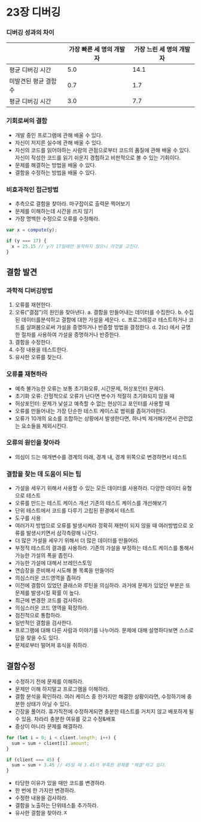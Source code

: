 # 23장 디버깅


### 디버깅 성과의 차이
| | 가장 빠른 세 명의 개발자 | 가장 느린 세 명의 개발자
|----|----|----|
|평균 디버깅 시간| 5.0 | 14.1 |
|미발견된 평균 결함 수| 0.7 | 1.7 |
|평균 디버깅 시간| 3.0 | 7.7 |

### 기회로써의 결함
- 개발 중인 프로그램에 관해 배울 수 있다.
- 자신이 저지른 실수에 관해 배울 수 있다.
- 자신의 코드를 읽어야하는 사람의 관점으로부터 코드의 품질에 관해 배울 수 있다. 자신이 작성한 코드를 읽기 쉬운지 경험하고 비판적으로 볼 수 있는 기회이다.
- 문제를 해결하는 방법을 배울 수 있다.
- 결함을 수정하는 방법을 배울 수 있다.

### 비효과적인 접근방법
- 추측으로 결함을 찾아라. 마구잡이로 출력문 찍어보기
- 문제를 이해하는데 시간을 쓰지 않기
- 가장 명백한 수정으로 오류를 수정해라.
```typescript
var x = compute(y);

if (y === 17) {
  x = 25.15 // y가 17일때만 동작하지 않으니 이것을 고친다.
}
```

## 결함 발견
### 과학적 디버깅방법
1. 오류를 재현한다.
2. 오류("결점")의 원인을 찾아낸다.
  a. 결함을 만들어내는 데이터를 수집한다.
  b. 수집된 데이터를분석하고 결함에 대한 가설을 세운다.
  c. 프로그래믕ㄹ 테스트하거나 코드를 살펴봄으로써 가설을 증명하거나 반증할 방법을 결정한다.
  d. 2(c) 에서 규명한 절차를 사용하여 가설을 증명하거나 반증한다.
3. 결함을 수정한다.
4. 수정 내용을 테스트한다.
5. 유사한 오류를 찾는다.

### 오류를 재현하라
- 예측 불가능한 오류는 보통 초기화오류, 시간문제, 허상포인터 문제다.
- 초기화 오류: 간헐적으로 오류가 난다면 변수가 적절히 초기화되지 않을 때
- 허상포인터: 문제가 낯설고 예측할 수 없는 현상이고 포인터를 사용할 때
- 오류를 만들어내는 가장 단순한 테스트 케이스로 범위를 좁혀가야한다.
- 오류가 10개의 요소를 조합하는 상황에서 발생한다면, 하나씩 제거해가면서 관련없는 요소들을 제외시킨다.

### 오류의 원인을 찾아라
- 의심이 드는 매개변수를 경계의 아래, 경계 내, 경계 위쪽으로 변경하면서 테스트

### 결함을 찾는 데 도움이 되는 팁
- 가설을 세우기 위해서 사용할 수 있는 모든 데이터를 사용하라.
다양한 데이터 유형으로 테스트
- 오류를 만드는 테스트 케이스 개선
기존의 테스트 케이스를 개선해보기
- 단위 테스트에서 코드를 다루기
고립된 환경에서 테스트
- 도구를 사용
- 여러가지 방법으로 오류를 발생시켜라
정확히 재현이 되지 않을 때 여러방법으로 오류를 발생시키면서 삼각측량해 나간다.
- 더 많은 가설을 세우기 위해서 더 많은 데이터를 만들어라.
- 부정적 테스트의 결과를 사용하라.
기존의 가설을 부정하는 테스트 케이스를 통해서 가능한 가설의 폭을 좁힌다.
- 가능한 가설에 대해서 브레인스토밍
- 연습장을 준비해서 시도해 볼 목록을 만들어라
- 의심스러운 코드영역을 좁혀라
- 이전에 결함이 있었던 클래스와 루틴을 의심하라.
과거에 문제가 있었던 부분은 또 문제를 발생시킬 확률 이 높다.
- 최근에 변경한 코드를 검사하라.
- 의심스러운 코드 영역을 확장하라.
- 점진적으로 통합하라.
- 일반적인 결함을 검사한다.
- 프로그램에 대해 다른 사람과 이야기를 나누어라.
문제에 대해 설명하다보면 스스로 답을 찾을 수도 있다.
- 문제로부터 떨어져 휴식을 취하라.

## 결함수정
- 수정하기 전에 문제를 이해하라.
- 문제만 이해 하지말고 프로그램을 이해하라.
- 결함 분석을 확인하라.
여러 케이스 중 한가지만 해결한 상황이라면, 수정하기에 충분한 상태가 아닐 수 있다.
- 긴장을 풀어라.
휴가직전에 수정하게되면 충분한 테스트를 거치지 않고 배포하게 될 수 있음. 차라리 충분한 여유를 갖고 수정&배포
- 증상이 아니라 문제를 해결하라.
```typescript
for (let i = 0; i < client.length; i++) {
  sum = sum + client[i].amount;
}

if (client === 45) {
  sum = sum + 3.45 // 45일 때 3.45가 부족한 문제를 "해결"하고 있다.
}
```
- 타당한 이유가 있을 때만 코드를 변경하라.
- 한 번에 한 가지만 변경하라.
- 수정한 내용을 검사하라.
- 결함을 노출하는 단위테스틑 추가하라.
- 유사한 결함을 찾아라.ㅈ


